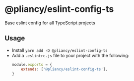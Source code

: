 # @pliancy/eslint-config-ts

Base eslint config for all TypeScript projects

## Usage
- Install `yarn add -D @pliancy/eslint-config-ts`
- Add a `.eslintrc.js` file to your project with the following:
    ```js
    module.exports = {
        extends: ['@pliancy/eslint-config-ts'],
    }
    ```

